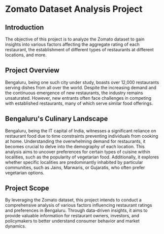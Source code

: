 # Zomato Dataset Analysis Project

## Introduction
The objective of this project is to analyze the Zomato dataset to gain insights into various factors affecting the aggregate rating of each restaurant, the establishment of different types of restaurants at different locations, and more. 

## Project Overview
Bengaluru, being one such city under study, boasts over 12,000 restaurants serving dishes from all over the world. Despite the increasing demand and the continuous emergence of new restaurants, the industry remains unsaturated. However, new entrants often face challenges in competing with established restaurants, many of which serve similar food offerings. 

## Bengaluru's Culinary Landscape
Bengaluru, being the IT capital of India, witnesses a significant reliance on restaurant food due to time constraints preventing individuals from cooking at home. Understanding the overwhelming demand for restaurants, it becomes crucial to delve into the demography of each location. This analysis aims to uncover preferences for certain types of cuisine within localities, such as the popularity of vegetarian food. Additionally, it explores whether specific localities are predominantly inhabited by particular communities, such as Jains, Marwaris, or Gujaratis, who often prefer vegetarian options.

## Project Scope
By leveraging the Zomato dataset, this project intends to conduct a comprehensive analysis of various factors influencing restaurant ratings and preferences in Bengaluru. Through data-driven insights, it aims to provide valuable information for restaurant owners, investors, and policymakers to better understand consumer behavior and market dynamics.

